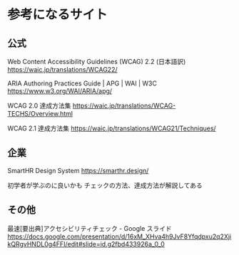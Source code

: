 # 参考になるサイト

## 公式

Web Content Accessibility Guidelines (WCAG) 2.2 (日本語訳)
https://waic.jp/translations/WCAG22/

ARIA Authoring Practices Guide | APG | WAI | W3C
https://www.w3.org/WAI/ARIA/apg/

WCAG 2.0 達成方法集
https://waic.jp/translations/WCAG-TECHS/Overview.html

WCAG 2.1 達成方法集
https://waic.jp/translations/WCAG21/Techniques/

## 企業

SmartHR Design System
https://smarthr.design/

初学者が学ぶのに良いかも
チェックの方法、達成方法が解説してある

## その他

最速[要出典]アクセシビリティチェック - Google スライド
https://docs.google.com/presentation/d/16xM_XHva4h9JvF8Yfqdpxu2q2XjikQRgvHNDL0g4FFI/edit#slide=id.g2fbd433926a_0_0